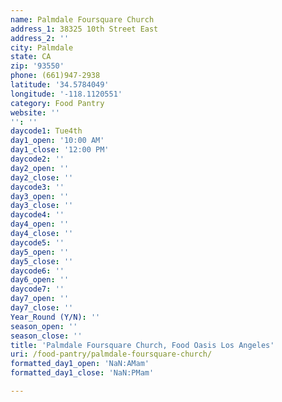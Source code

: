 ```yaml
---
name: Palmdale Foursquare Church
address_1: 38325 10th Street East
address_2: ''
city: Palmdale
state: CA
zip: '93550'
phone: (661)947-2938
latitude: '34.5784049'
longitude: '-118.1120551'
category: Food Pantry
website: ''
'': ''
daycode1: Tue4th
day1_open: '10:00 AM'
day1_close: '12:00 PM'
daycode2: ''
day2_open: ''
day2_close: ''
daycode3: ''
day3_open: ''
day3_close: ''
daycode4: ''
day4_open: ''
day4_close: ''
daycode5: ''
day5_open: ''
day5_close: ''
daycode6: ''
day6_open: ''
daycode7: ''
day7_open: ''
day7_close: ''
Year_Round (Y/N): ''
season_open: ''
season_close: ''
title: 'Palmdale Foursquare Church, Food Oasis Los Angeles'
uri: /food-pantry/palmdale-foursquare-church/
formatted_day1_open: 'NaN:AMam'
formatted_day1_close: 'NaN:PMam'

---
```

